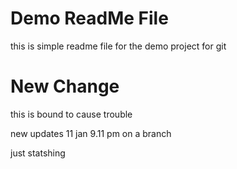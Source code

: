 # Demo ReadMe File

this is simple readme file for the demo project for git

# New Change

this is bound to cause trouble

new updates 11 jan 9.11 pm on a branch

just statshing